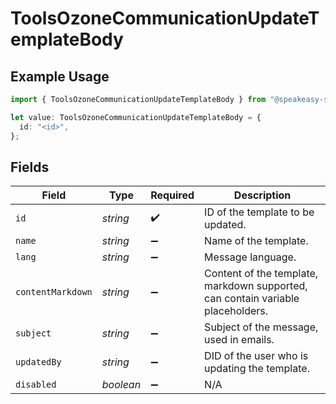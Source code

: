 # ToolsOzoneCommunicationUpdateTemplateBody

## Example Usage

```typescript
import { ToolsOzoneCommunicationUpdateTemplateBody } from "@speakeasy-sdks/bluesky/models/operations";

let value: ToolsOzoneCommunicationUpdateTemplateBody = {
  id: "<id>",
};
```

## Fields

| Field                                                                           | Type                                                                            | Required                                                                        | Description                                                                     |
| ------------------------------------------------------------------------------- | ------------------------------------------------------------------------------- | ------------------------------------------------------------------------------- | ------------------------------------------------------------------------------- |
| `id`                                                                            | *string*                                                                        | :heavy_check_mark:                                                              | ID of the template to be updated.                                               |
| `name`                                                                          | *string*                                                                        | :heavy_minus_sign:                                                              | Name of the template.                                                           |
| `lang`                                                                          | *string*                                                                        | :heavy_minus_sign:                                                              | Message language.                                                               |
| `contentMarkdown`                                                               | *string*                                                                        | :heavy_minus_sign:                                                              | Content of the template, markdown supported, can contain variable placeholders. |
| `subject`                                                                       | *string*                                                                        | :heavy_minus_sign:                                                              | Subject of the message, used in emails.                                         |
| `updatedBy`                                                                     | *string*                                                                        | :heavy_minus_sign:                                                              | DID of the user who is updating the template.                                   |
| `disabled`                                                                      | *boolean*                                                                       | :heavy_minus_sign:                                                              | N/A                                                                             |